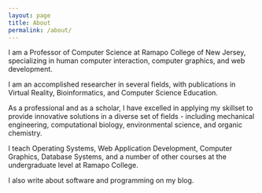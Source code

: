 ```yaml
---
layout: page
title: About
permalink: /about/
---
```


I am a Professor of Computer Science at Ramapo College of New Jersey, specializing in human computer interaction, computer graphics, and web development.

I am an accomplished researcher in several fields, with publications in Virtual Reality, Bioinformatics, and Computer Science Education.

As a professional and as a scholar, I have excelled in applying my skillset to provide innovative solutions in a diverse set of fields - including mechanical engineering, computational biology, environmental science, and organic chemistry.

I teach Operating Systems, Web Application Development, Computer Graphics, Database Systems, and a number of other courses at the undergraduate level at Ramapo College.

I also write about software and programming on my blog.
